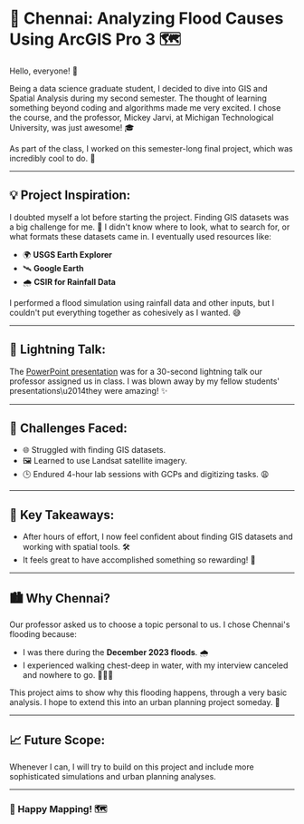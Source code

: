 # 🌊 Chennai: Analyzing Flood Causes Using ArcGIS Pro 3 🗺️

Hello, everyone! 👋

Being a data science graduate student, I decided to dive into GIS and Spatial Analysis during my second semester. The thought of learning something beyond coding and algorithms made me very excited. I chose the course, and the professor, Mickey Jarvi, at Michigan Technological University, was just awesome! 🎓

As part of the class, I worked on this semester-long final project, which was incredibly cool to do. 🚀

---

## 💡 Project Inspiration:
I doubted myself a lot before starting the project. Finding GIS datasets was a big challenge for me. 🤔 I didn't know where to look, what to search for, or what formats these datasets came in. I eventually used resources like:
- 🌍 **USGS Earth Explorer**
- 🛰️ **Google Earth**
- 🌧️ **CSIR for Rainfall Data**

I performed a flood simulation using rainfall data and other inputs, but I couldn't put everything together as cohesively as I wanted. 😅

---

## 🎤 Lightning Talk:
The [PowerPoint presentation](link-to-presentation) was for a 30-second lightning talk our professor assigned us in class. I was blown away by my fellow students' presentations\u2014they were amazing! ✨

---

## 🔨 Challenges Faced:
- 🌐 Struggled with finding GIS datasets.
- 🖼️ Learned to use Landsat satellite imagery.
- 🕒 Endured 4-hour lab sessions with GCPs and digitizing tasks. 😩

---

## 🌟 Key Takeaways:
- After hours of effort, I now feel confident about finding GIS datasets and working with spatial tools. 🛠️
- It feels great to have accomplished something so rewarding! 💪

---

## 🏙️ Why Chennai? 
Our professor asked us to choose a topic personal to us. I chose Chennai's flooding because:
- I was there during the **December 2023 floods**. 🌧️
- I experienced walking chest-deep in water, with my interview canceled and nowhere to go. 🚶‍♂️💦

This project aims to show why this flooding happens, through a very basic analysis. I hope to extend this into an urban planning project someday. 🌆

---

## 📈 Future Scope:
Whenever I can, I will try to build on this project and include more sophisticated simulations and urban planning analyses.

---

### 🚀 Happy Mapping! 🗺️

